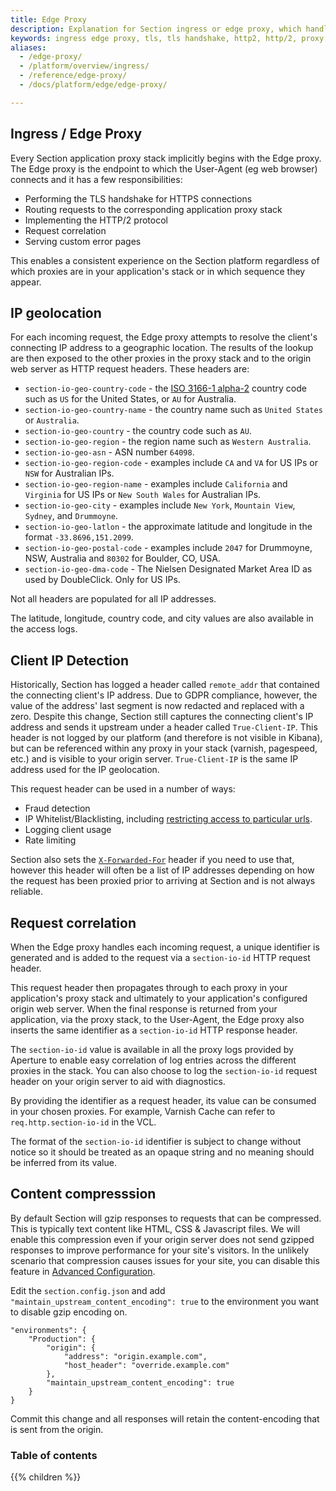 ```yaml
---
title: Edge Proxy
description: Explanation for Section ingress or edge proxy, which handles a number of tasks before being passed to your proxy configuration.
keywords: ingress edge proxy, tls, tls handshake, http2, http/2, proxy configuration, reverse proxies
aliases:
  - /edge-proxy/
  - /platform/overview/ingress/
  - /reference/edge-proxy/
  - /docs/platform/edge/edge-proxy/

---
```


## Ingress / Edge Proxy

Every Section application proxy stack implicitly begins with the Edge proxy. The Edge proxy is the endpoint to which the User-Agent (eg web browser) connects and it has a few responsibilities:

* Performing the TLS handshake for HTTPS connections
* Routing requests to the corresponding application proxy stack
* Implementing the HTTP/2 protocol
* Request correlation
* Serving custom error pages

This enables a consistent experience on the Section platform regardless of which proxies are in your application's stack or in which sequence they appear.

## IP geolocation

For each incoming request, the Edge proxy attempts to resolve the client's connecting IP address to a geographic location. The results of the lookup are then exposed to the other proxies in the proxy stack and to the origin web server as HTTP request headers. These headers are:

* `section-io-geo-country-code` - the [ISO 3166-1 alpha-2](https://en.wikipedia.org/wiki/ISO_3166-1_alpha-2) country code such as `US` for the United States, or `AU` for Australia.
* `section-io-geo-country-name` - the country name such as `United States` or `Australia`.
* `section-io-geo-country` - the country code such as `AU`.
* `section-io-geo-region` - the region name such as `Western Australia`.
* `section-io-geo-asn` - ASN number `64098`.
* `section-io-geo-region-code` - examples include `CA` and `VA` for US IPs or `NSW` for Australian IPs.
* `section-io-geo-region-name` - examples include `California` and `Virginia` for US IPs or `New South Wales` for Australian IPs.
* `section-io-geo-city` - examples include `New York`, `Mountain View`, `Sydney`, and `Drummoyne`.
* `section-io-geo-latlon` - the approximate latitude and longitude in the format `-33.8696,151.2099`.
* `section-io-geo-postal-code` - examples include `2047` for Drummoyne, NSW, Australia and `80302` for Boulder, CO, USA.
* `section-io-geo-dma-code` - The Nielsen Designated Market Area ID as used by DoubleClick. Only for US IPs.

Not all headers are populated for all IP addresses.

The latitude, longitude, country code, and city values are also available in the access logs.

## Client IP Detection

Historically, Section has logged a header called `remote_addr` that contained the connecting client's IP address. Due to GDPR compliance, however, the value of the address' last segment is now redacted and replaced with a zero. Despite this change, Section still captures the connecting client's IP address and sends it upstream under a header called `True-Client-IP`. This header is not logged by our platform (and therefore is not visible in Kibana), but can be referenced within any proxy in your stack (varnish, pagespeed, etc.) and is visible to your origin server. `True-Client-IP` is the same IP address used for the IP geolocation.

This request header can be used in a number of ways:

 * Fraud detection
 * IP Whitelist/Blacklisting, including [restricting access to particular urls](https://community.section.io/t/can-i-whitelist-ip-addresses-for-my-admin-routes-and-deny-everyone-else-access/164).
 * Logging client usage
 * Rate limiting

Section also sets the [`X-Forwarded-For`](https://en.wikipedia.org/wiki/X-Forwarded-For) header if you need to use that, however this header will often be a list of IP addresses depending on how the request has been proxied prior to arriving at Section and is not always reliable.

## Request correlation

When the Edge proxy handles each incoming request, a unique identifier is generated and is added to the request via a `section-io-id` HTTP request header.

This request header then propagates through to each proxy in your application's proxy stack and ultimately to your application's configured origin web server. When the final response is returned from your application, via the proxy stack, to the User-Agent, the Edge proxy also inserts the same identifier as a `section-io-id` HTTP response header.

The `section-io-id` value is available in all the proxy logs provided by Aperture to enable easy correlation of log entries across the different proxies in the stack. You can also choose to log the `section-io-id` request header on your origin server to aid with diagnostics.

By providing the identifier as a request header, its value can be consumed in your chosen proxies. For example, Varnish Cache can refer to `req.http.section-io-id` in the VCL.

The format of the `section-io-id` identifier is subject to change without notice so it should be treated as an opaque string and no meaning should be inferred from its value.

## Content compresssion

By default Section will gzip responses to requests that can be compressed. This is typically text content like HTML, CSS & Javascript files. We will enable this compression even if your origin server does not send gzipped responses to improve performance for your site's visitors. In the unlikely scenario that compression causes issues for your site, you can disable this feature in [Advanced Configuration](/docs/advanced-configuration).

Edit the `section.config.json` and add `"maintain_upstream_content_encoding": true` to the environment you want to disable gzip encoding on.

    "environments": {
        "Production": {
            "origin": {
                "address": "origin.example.com",
                "host_header": "override.example.com"
            },
            "maintain_upstream_content_encoding": true
        }
    }

Commit this change and all responses will retain the content-encoding that is sent from the origin.

### Table of contents

{{% children %}}